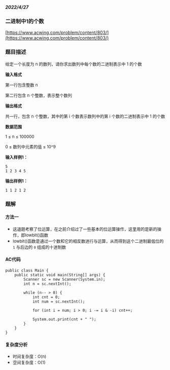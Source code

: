 ##### 2022/4/27

### 二进制中1的个数

[https://www.acwing.com/problem/content/803/](https://www.acwing.com/problem/content/803/)

### 题目描述

<font size=2> 给定一个长度为 n 的数列，请你求出数列中每个数的二进制表示中 1 的个数</font>

<font size=2> **输入格式**

第一行包含整数 n

第二行包含 n 个整数，表示整个数列</font>

<font size=2> **输出格式**

共一行，包含 n 个整数，其中的第 i 个数表示数列中的第 i 个数的二进制表示中 1 的个数</font>

<font size=2> **数据范围**

1 ≤ n ≤ 100000

0 ≤ 数列中元素的值 ≤ 10^9
</font>

<font size=2> **输入样例1：**</font>

```
5
1 2 3 4 5
```

<font size=2> **输出样例1：**</font>

```
1 1 2 1 2
```

### 题解

#### 方法一

- <font size=2>这道题考察了位运算，在之前介绍过了一些基本的位运算操作，这里用的是新的操作，即lowbit()函数</font>
- <font size=2>lowbit()函数是通过一个数和它的相反数进行与运算，从而得到这个二进制最低位的 `1` 与后边的 `0` 组成的十进制数</font>

#### AC代码

```  
public class Main {
    public static void main(String[] args) {
        Scanner sc = new Scanner(System.in);
        int n = sc.nextInt();
        
        while (n-- > 0) {
            int cnt = 0;
            int num = sc.nextInt();
            
            for (int i = num; i > 0; i -= i & -i) cnt++;
            
            System.out.print(cnt + " ");
        }
    }
}   
```

#### 复杂度分析

- <font size=2>时间复杂度：O(n)</font>
- <font size=2>空间复杂度：O(1)</font>
